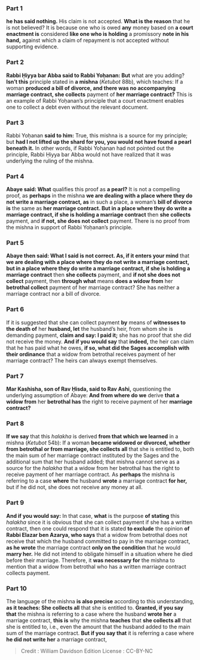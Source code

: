 
### Part 1
<b>he has said nothing.</b> His claim is not accepted. <b>What is the reason</b> that he is not believed? It is because one who is owed <b>any</b> money based on <b>a court enactment is</b> considered <b>like one who is holding</b> a promissory <b>note in his hand,</b> against which a claim of repayment is not accepted without supporting evidence.

### Part 2
<b>Rabbi Ḥiyya bar Abba said to Rabbi Yoḥanan: But</b> what are you adding? <b>Isn’t this</b> principle stated in <b>a mishna</b> (<i>Ketubot</i> 88b), which teaches: If a woman <b>produced a bill of divorce, and there was no accompanying marriage contract, she collects</b> payment of <b>her marriage contract?</b> This is an example of Rabbi Yoḥanan’s principle that a court enactment enables one to collect a debt even without the relevant document.

### Part 3
Rabbi Yoḥanan <b>said to him:</b> True, this mishna is a source for my principle; but <b>had I not lifted up the shard for you, you would not have found a pearl beneath it.</b> In other words, if Rabbi Yoḥanan had not pointed out the principle, Rabbi Ḥiyya bar Abba would not have realized that it was underlying the ruling of the mishna.

### Part 4
<b>Abaye said: What</b> qualifies this proof as <b>a pearl?</b> It is not a compelling proof, as <b>perhaps</b> in the mishna <b>we are dealing with a place where they do not write a marriage contract, as</b> in such a place, a woman’s <b>bill of divorce is</b> the same as <b>her marriage contract. But in a place where they do write a marriage contract, if she is holding a marriage contract</b> then <b>she collects</b> payment, and <b>if not, she does not collect</b> payment. There is no proof from the mishna in support of Rabbi Yoḥanan’s principle.

### Part 5
<b>Abaye then said: What I said is not correct. As, if it enters your mind</b> that <b>we are dealing with a place where they do not write a marriage contract, but in a place where they do write a marriage contract, if she is holding a marriage contract</b> then <b>she collects</b> payment, and <b>if not she does not collect</b> payment, then <b>through what</b> means <b>does a widow from</b> her <b>betrothal collect</b> payment of her marriage contract? She has neither a marriage contract nor a bill of divorce.

### Part 6
If it is suggested that she can collect payment <b>by</b> means of <b>witnesses to the death of</b> her <b>husband, let</b> the husband’s heir, from whom she is demanding payment, <b>claim and say: I paid it;</b> she has no proof that she did not receive the money. <b>And if you would say</b> that <b>indeed,</b> the heir can claim that he has paid what he owes, <b>if so, what did the Sages accomplish with their ordinance</b> that a widow from betrothal receives payment of her marriage contract? The heirs can always exempt themselves.

### Part 7
<b>Mar Kashisha, son of Rav Ḥisda, said to Rav Ashi,</b> questioning the underlying assumption of Abaye: <b>And from where do we</b> derive <b>that a widow from</b> her <b>betrothal has</b> the right to receive payment of her <b>marriage contract?</b>

### Part 8
<b>If we say</b> that this <i>halakha</i> is derived <b>from that which we learned</b> in a mishna (<i>Ketubot</i> 54b): If a woman <b>became widowed or divorced, whether from betrothal or from marriage, she collects all</b> that she is entitled to, both the main sum of her marriage contract instituted by the Sages and the additional sum that her husband added; that mishna cannot serve as a source for the <i>halakha</i> that a widow from her betrothal has the right to receive payment of her marriage contract. As <b>perhaps</b> the mishna is referring to a case <b>where</b> the husband <b>wrote</b> a marriage contract <b>for her,</b> but if he did not, she does not receive any money at all.

### Part 9
<b>And if you would say:</b> In that case, <b>what</b> is the purpose <b>of stating</b> this <i>halakha</i> since it is obvious that she can collect payment if she has a written contract, then one could respond that it is stated <b>to exclude</b> the opinion <b>of Rabbi Elazar ben Azarya, who says</b> that a widow from betrothal does not receive that which the husband committed to pay in the marriage contract, <b>as he wrote</b> the marriage contract <b>only on the condition</b> that he would <b>marry her.</b> He did not intend to obligate himself in a situation where he died before their marriage. Therefore, it <b>was necessary for</b> the mishna to mention that a widow from betrothal who has a written marriage contract collects payment.

### Part 10
The language of the mishna <b>is also precise</b> according to this understanding, <b>as it teaches: She collects all</b> that she is entitled to. <b>Granted, if you say that</b> the mishna is referring to a case where the husband <b>wrote her</b> a marriage contract, <b>this is</b> why the mishna <b>teaches</b> that <b>she collects all</b> that she is entitled to, i.e., even the amount that the husband added to the main sum of the marriage contract. <b>But if you say that</b> it is referring a case where <b>he did not write her</b> a marriage contract,

>Credit : William Davidson Edition
>License : CC-BY-NC